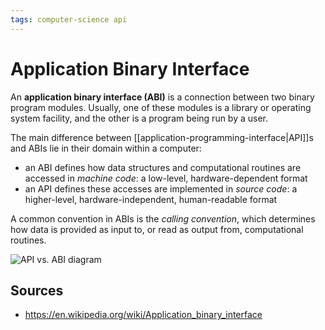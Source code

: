 ```yaml
---
tags: computer-science api
---
```


# Application Binary Interface

An **application binary interface (ABI)** is a connection between two binary program modules. Usually, one of these modules is a library or operating system facility, and the other is a program being run by a user.

The main difference between [[application-programming-interface|API]]s and ABIs lie in their domain within a computer:

- an ABI defines how data structures and computational routines are accessed in _machine code_: a low-level, hardware-dependent format
- an API defines these accesses are implemented in _source code_: a higher-level, hardware-independent, human-readable format

A common convention in ABIs is the _calling convention_, which determines how data is provided as input to, or read as output from, computational routines.

![API vs. ABI diagram](../public/attachments/api-abi-diagram.png)

## Sources

- <https://en.wikipedia.org/wiki/Application_binary_interface>
